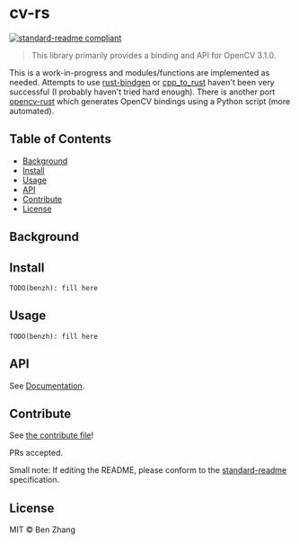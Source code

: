 # cv-rs

[![standard-readme compliant](https://img.shields.io/badge/standard--readme-OK-green.svg?style=flat-square)](https://github.com/RichardLitt/standard-readme)

> This library primarily provides a binding and API for OpenCV 3.1.0.

This is a work-in-progress and modules/functions are implemented as
needed. Attempts to use [rust-bindgen](https://github.com/servo/rust-bindgen) or
[cpp_to_rust](https://github.com/rust-qt/cpp_to_rust) haven't been very
successful (I probably haven't tried hard enough). There is another port
[opencv-rust](https://github.com/kali/opencv-rust/) which generates OpenCV
bindings using a Python script (more automated).

## Table of Contents

- [Background](#background)
- [Install](#install)
- [Usage](#usage)
- [API](#api)
- [Contribute](#contribute)
- [License](#license)

## Background

## Install

```
TODO(benzh): fill here
```

## Usage

```
TODO(benzh): fill here
```

## API

See [Documentation](http://rust-vision.s3-website-us-west-2.amazonaws.com).

## Contribute

See [the contribute file](contribute.md)!

PRs accepted.

Small note: If editing the README, please conform to the
[standard-readme](https://github.com/RichardLitt/standard-readme) specification.

## License

MIT © Ben Zhang
